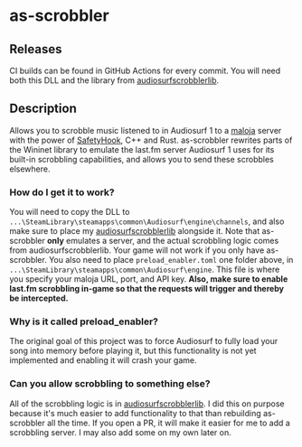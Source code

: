 # as-scrobbler

## Releases

CI builds can be found in GitHub Actions for every commit. You will need both this DLL and the library from [audiosurfscrobblerlib](https://github.com/duckfromdiscord/audiosurfscrobblerlib).

## Description

Allows you to scrobble music listened to in Audiosurf 1 to a [maloja](https://github.com/krateng/maloja) server with the power of [SafetyHook](https://github.com/cursey/safetyhook), C++ and Rust. as-scrobbler rewrites parts of the Wininet library to emulate the last.fm server Audiosurf 1 uses for its built-in scrobbling capabilities, and allows you to send these scrobbles elsewhere.

### How do I get it to work?
You will need to copy the DLL to `...\SteamLibrary\steamapps\common\Audiosurf\engine\channels`, and also make sure to place my [audiosurfscrobblerlib](https://github.com/duckfromdiscord/audiosurfscrobblerlib) alongside it. Note that as-scrobbler **only** emulates a server, and the actual scrobbling logic comes from audiosurfscrobblerlib. Your game will not work if you only have as-scrobbler. You also need to place `preload_enabler.toml` one folder above, in `...\SteamLibrary\steamapps\common\Audiosurf\engine`. This file is where you specify your maloja URL, port, and API key. **Also, make sure to enable last.fm scrobbling in-game so that the requests will trigger and thereby be intercepted.**

### Why is it called preload_enabler?
The original goal of this project was to force Audiosurf to fully load your song into memory before playing it, but this functionality is not yet implemented and enabling it will crash your game.

### Can you allow scrobbling to something else?
All of the scrobbling logic is in [audiosurfscrobblerlib](https://github.com/duckfromdiscord/audiosurfscrobblerlib). I did this on purpose because it's much easier to add functionality to that than rebuilding as-scrobbler all the time. If you open a PR, it will make it easier for me to add a scrobbling server. I may also add some on my own later on.